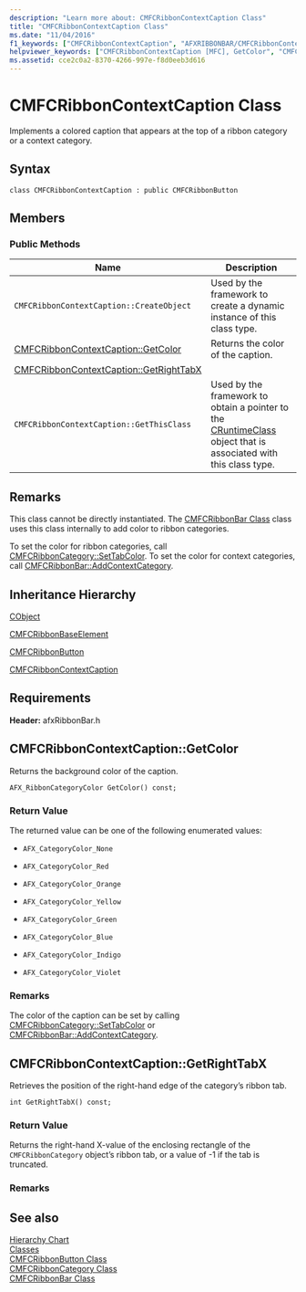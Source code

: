 ```yaml
---
description: "Learn more about: CMFCRibbonContextCaption Class"
title: "CMFCRibbonContextCaption Class"
ms.date: "11/04/2016"
f1_keywords: ["CMFCRibbonContextCaption", "AFXRIBBONBAR/CMFCRibbonContextCaption", "AFXRIBBONBAR/CMFCRibbonContextCaption::GetColor", "AFXRIBBONBAR/CMFCRibbonContextCaption::GetRightTabX"]
helpviewer_keywords: ["CMFCRibbonContextCaption [MFC], GetColor", "CMFCRibbonContextCaption [MFC], GetRightTabX"]
ms.assetid: cce2c0a2-8370-4266-997e-f8d0eeb3d616
---
```

# CMFCRibbonContextCaption Class

Implements a colored caption that appears at the top of a ribbon category or a context category.

## Syntax

```
class CMFCRibbonContextCaption : public CMFCRibbonButton
```

## Members

### Public Methods

|Name|Description|
|----------|-----------------|
|`CMFCRibbonContextCaption::CreateObject`|Used by the framework to create a dynamic instance of this class type.|
|[CMFCRibbonContextCaption::GetColor](#getcolor)|Returns the color of the caption.|
|[CMFCRibbonContextCaption::GetRightTabX](#getrighttabx)||
|`CMFCRibbonContextCaption::GetThisClass`|Used by the framework to obtain a pointer to the [CRuntimeClass](../../mfc/reference/cruntimeclass-structure.md) object that is associated with this class type.|

## Remarks

This class cannot be directly instantiated. The [CMFCRibbonBar Class](../../mfc/reference/cmfcribbonbar-class.md) class uses this class internally to add color to ribbon categories.

To set the color for ribbon categories, call [CMFCRibbonCategory::SetTabColor](../../mfc/reference/cmfcribboncategory-class.md#settabcolor). To set the color for context categories, call [CMFCRibbonBar::AddContextCategory](../../mfc/reference/cmfcribbonbar-class.md#addcontextcategory).

## Inheritance Hierarchy

[CObject](../../mfc/reference/cobject-class.md)

[CMFCRibbonBaseElement](../../mfc/reference/cmfcribbonbaseelement-class.md)

[CMFCRibbonButton](../../mfc/reference/cmfcribbonbutton-class.md)

[CMFCRibbonContextCaption](../../mfc/reference/cmfcribboncontextcaption-class.md)

## Requirements

**Header:** afxRibbonBar.h

## <a name="getcolor"></a> CMFCRibbonContextCaption::GetColor

Returns the background color of the caption.

```
AFX_RibbonCategoryColor GetColor() const;
```

### Return Value

The returned value can be one of the following enumerated values:

- `AFX_CategoryColor_None`

- `AFX_CategoryColor_Red`

- `AFX_CategoryColor_Orange`

- `AFX_CategoryColor_Yellow`

- `AFX_CategoryColor_Green`

- `AFX_CategoryColor_Blue`

- `AFX_CategoryColor_Indigo`

- `AFX_CategoryColor_Violet`

### Remarks

The color of the caption can be set by calling [CMFCRibbonCategory::SetTabColor](../../mfc/reference/cmfcribboncategory-class.md#settabcolor) or [CMFCRibbonBar::AddContextCategory](../../mfc/reference/cmfcribbonbar-class.md#addcontextcategory).

## <a name="getrighttabx"></a> CMFCRibbonContextCaption::GetRightTabX

Retrieves the position of the right-hand edge of the category’s ribbon tab.

```
int GetRightTabX() const;
```

### Return Value

Returns the right-hand X-value of the enclosing rectangle of the `CMFCRibbonCategory` object’s ribbon tab, or a value of -1 if the tab is truncated.

### Remarks

## See also

[Hierarchy Chart](../../mfc/hierarchy-chart.md)<br/>
[Classes](../../mfc/reference/mfc-classes.md)<br/>
[CMFCRibbonButton Class](../../mfc/reference/cmfcribbonbutton-class.md)<br/>
[CMFCRibbonCategory Class](../../mfc/reference/cmfcribboncategory-class.md)<br/>
[CMFCRibbonBar Class](../../mfc/reference/cmfcribbonbar-class.md)
